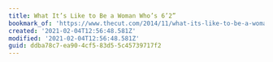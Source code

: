 ```yaml
---
title: What It’s Like to Be a Woman Who’s 6’2”
bookmark_of: 'https://www.thecut.com/2014/11/what-its-like-to-be-a-woman-whos-62.html'
created: '2021-02-04T12:56:48.581Z'
modified: '2021-02-04T12:56:48.581Z'
guid: ddba78c7-ea90-4cf5-83d5-5c45739717f2
---
```

 
